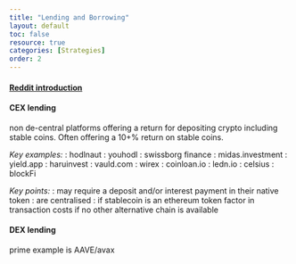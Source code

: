 ```yaml
---
title: "Lending and Borrowing"
layout: default
toc: false
resource: true 
categories: [Strategies]
order: 2
---
```


#### [Reddit introduction](https://www.reddit.com/r/CryptoCurrency/comments/mnzv1c/defi_explained_lending_borrowing/)

#### CEX lending
non de-central platforms offering a return for depositing crypto including stable coins. Often offering a 10+% return on stable coins.

*Key examples:*
:   hodlnaut
:   youhodl
:   swissborg finance
:   midas.investment
:   yield.app
:   haruinvest
:   vauld.com
:   wirex
:   coinloan.io
:   ledn.io
:   celsius
:   blockFi


*Key points:*
:   may require a deposit and/or interest payment in their native token
:   are centralised
:   if stablecoin is an ethereum token factor in transaction costs if no other alternative chain is available

#### DEX lending
prime example is AAVE/avax
